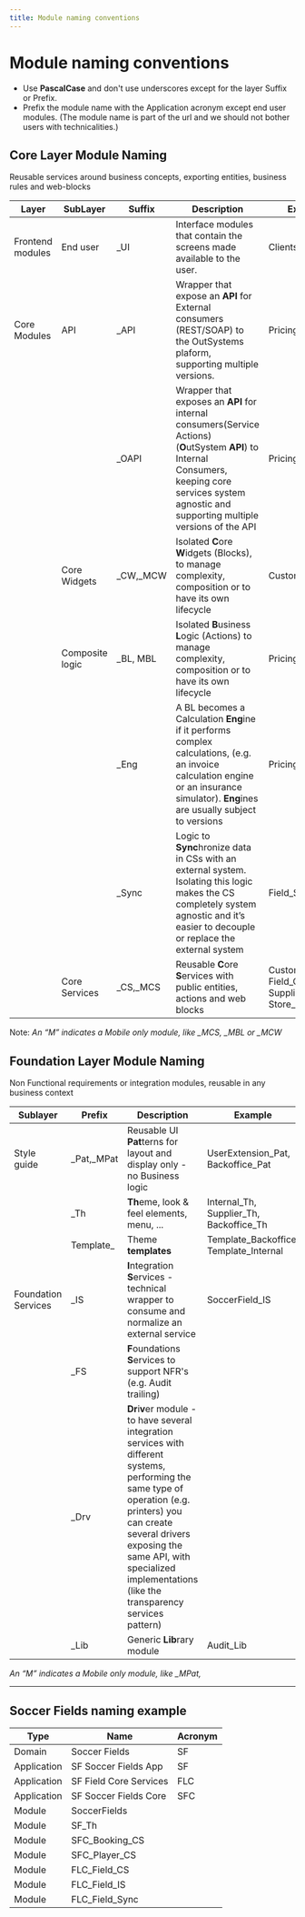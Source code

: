 ```yaml
---
title: Module naming conventions
---
```

# Module naming conventions

* Use **PascalCase** and don't use underscores except for the layer Suffix or Prefix.
* Prefix the module name with the Application acronym except end user modules. (The module name is part of the url and we should not bother users with technicalities.)

## Core Layer Module Naming

Reusable services around business concepts, exporting entities, business rules and web-blocks

Layer | SubLayer | Suffix | Description                                  | Example |
| --- | --- | ----- | ---------------------------------------------- | ------|
| Frontend modules | End user | _UI | Interface modules that contain the screens made available to the user. | Clients_UI |
| Core Modules | API | _API    | Wrapper that expose an **API** for External consumers (REST/SOAP) to the OutSystems plaform, supporting multiple versions.| Pricing_API|
| | | _OAPI | Wrapper that exposes an **API** for internal consumers(Service Actions) (**O**utSystem **API**) to Internal Consumers, keeping core services system agnostic and supporting multiple versions of the API| Pricing_OAPI|
| | Core Widgets| _CW,_MCW | Isolated **C**ore **W**idgets (Blocks), to manage complexity, composition or to have its own lifecycle | Customer_CW |
| | Composite logic | _BL, MBL | Isolated **B**usiness **L**ogic (Actions) to manage complexity, composition or to have its own lifecycle | Pricing_BL |
| | | _Eng | A BL becomes a Calculation **Eng**ine if it performs complex calculations, (e.g. an invoice calculation engine or an insurance simulator). **Eng**ines are usually subject to versions | Pricing_Eng |
| | | _Sync | Logic to **Sync**hronize data in CSs with an external system. Isolating this logic makes the CS completely system agnostic and it’s easier to decouple or replace the external system | Field_Sync |
| | Core Services | _CS,_MCS |  Reusable **C**ore **S**ervices with public entities, actions and web blocks | Customer_CS, Field_CS, SupplierAudit_CS, Store_Audit_CS |

Note: *An “M” indicates a Mobile only module, like _MCS, _MBL or _MCW*

## Foundation Layer Module Naming

Non Functional requirements or integration modules, reusable in any business context

| Sublayer | Prefix | Description                                    | Example |
| ---| ------ | ---------------------------------------------- | ------- |
| Style guide | _Pat,_MPat | Reusable UI **Pat**terns for layout and display only - no Business logic | UserExtension_Pat, Backoffice_Pat |
| | _Th | **Th**eme, look & feel elements, menu, ... |Internal_Th, Supplier_Th, Backoffice_Th |
| |Template_ |Theme **templates** | Template_Backoffice, Template_Internal|
|Foundation Services | _IS | **I**ntegration **S**ervices - technical wrapper to consume and normalize an external service | SoccerField_IS |
| | _FS | **F**oundations **S**ervices to support NFR's (e.g. Audit trailing) | |
| | _Drv | **Dr**i**v**er module - to have several integration services with different systems, performing the same type of operation (e.g. printers) you can create several drivers exposing the same API, with specialized implementations (like the transparency services pattern) | |
| | _Lib | Generic **Lib**rary module | Audit_Lib |

*An “M” indicates a Mobile only module, like _MPat,*

---

## Soccer Fields naming example

| Type   | Name          | Acronym |
| ------ | --------------| --- |
| Domain | Soccer Fields | SF |
| Application | SF Soccer Fields App | SF |
| Application | SF Field Core Services | FLC |
| Application | SF Soccer Fields Core | SFC |
| Module | SoccerFields |
| Module | SF_Th |
| Module | SFC_Booking_CS |
| Module | SFC_Player_CS |
| Module | FLC_Field_CS |
| Module | FLC_Field_IS |
| Module | FLC_Field_Sync |
